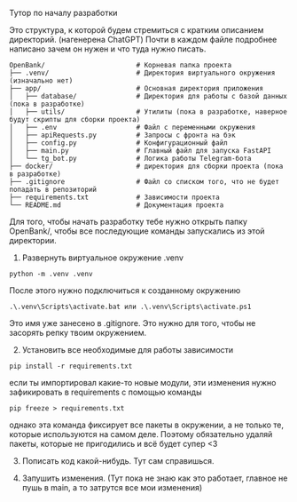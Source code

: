 Тутор по началу разработки

Это структура, к которой будем стремиться с кратким описанием директорий. (нагенерена ChatGPT) 
Почти в каждом файле подробнее написано зачем он нужен и что туда нужно писать.

```
OpenBank/                       # Корневая папка проекта
├── .venv/                      # Директория виртуального окружения (изначально нет)
├── app/                        # Основная директория приложения
│   ├── database/               # Директория для работы с базой данных (пока в разработке)
│   ├── utils/                  # Утилиты (пока в разработке, наверное будут скрипты для сборки проекта)
│   ├── .env                    # Файл с переменными окружения
│   ├── apiRequests.py          # Запросы с фронта на бэк
│   ├── config.py               # Конфигурационный файл
│   ├── main.py                 # Главный файл для запуска FastAPI
│   └── tg_bot.py               # Логика работы Telegram-бота
├── docker/                     # директория для сборки проекта (пока в разработке)
├── .gitignore                  # Файл со списком того, что не будет попадать в репозиторий
├── requirements.txt            # Зависимости проекта
└── README.md                   # Документация проекта
```

Для того, чтобы начать разработку тебе нужно открыть папку OpenBank/, чтобы все последующие команды запускались из этой директории.

1) Развернуть виртуальное окружение .venv
```
python -m .venv .venv
```
После этого нужно подключиться к созданному окружению
```
.\.venv\Scripts\activate.bat или .\.venv\Scripts\activate.ps1
```
Это имя уже занесено в .gitignore. Это нужно для того, чтобы не засорять репку твоим окружением.

2) Установить все необходимые для работы зависимости 
```
pip install -r requirements.txt
```
если ты импортировал какие-то новые модули, эти изменения нужно зафикировать в requirements с помощью команды
```
pip freeze > requirements.txt
```
однако эта команда фиксирует все пакеты в окружении, а не только те, которые используются на самом деле. Поэтому обязательно удаляй пакеты, которые не пригодились и всё будет супер <3

3) Пописать код какой-нибудь. Тут сам справишься.

4) Запушить изменения. (Тут пока не знаю как это работает, главное не пушь в main, а то затрутся все мои изменения)

